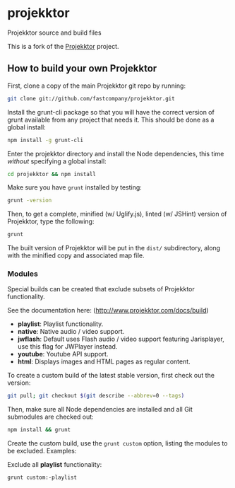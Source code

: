 projekktor
==========

Projekktor source and build files

This is a fork of the [Projekktor](http://www.projekktor.com) project.

How to build your own Projekktor
----------------------------

First, clone a copy of the main Projekktor git repo by running:

```bash
git clone git://github.com/fastcompany/projekktor.git
```

Install the grunt-cli package so that you will have the correct version of grunt available from any project that needs it. This should be done as a global install:

```bash
npm install -g grunt-cli
```

Enter the projekktor directory and install the Node dependencies, this time *without* specifying a global install:

```bash
cd projekktor && npm install
```

Make sure you have `grunt` installed by testing:

```bash
grunt -version
```

Then, to get a complete, minified (w/ Uglify.js), linted (w/ JSHint) version of Projekktor, type the following:

```bash
grunt
```

The built version of Projekktor will be put in the `dist/` subdirectory, along with the minified copy and associated map file.


### Modules

Special builds can be created that exclude subsets of Projekktor functionality.

See the documentation here: (http://www.projekktor.com/docs/build)

- **playlist**: Playlist functionality.
- **native**: Native audio / video support.
- **jwflash**: Default uses Flash audio / video support featuring Jarisplayer, use this flag for JWPlayer instead.
- **youtube**: Youtube API support.
- **html**:  Displays images and HTML pages as regular content.

To create a custom build of the latest stable version, first check out the version:

```bash
git pull; git checkout $(git describe --abbrev=0 --tags)
```

Then, make sure all Node dependencies are installed and all Git submodules are checked out:

```bash
npm install && grunt
```

Create the custom build, use the `grunt custom` option, listing the modules to be excluded. Examples:

Exclude all **playlist** functionality:

```bash
grunt custom:-playlist
```
